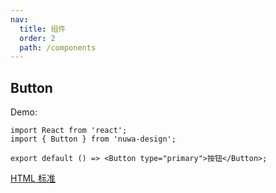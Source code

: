 ```yaml
---
nav:
  title: 组件
  order: 2
  path: /components
---
```


## Button

Demo:

```tsx
import React from 'react';
import { Button } from 'nuwa-design';

export default () => <Button type="primary">按钮</Button>;
```

<API></API>

[HTML 标准](https://developer.mozilla.org/en-US/docs/Web/HTML/Element/button#attr-type)

